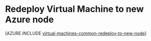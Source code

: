 <properties 
	pageTitle="Redeploy Virtual Machines | Microsoft Azure" 
	description="Describes how to redeploy Virtual Machines to mitigate SSH connection issues." 
	services="virtual-machines-linux" 
	documentationCenter="virtual-machines" 
	authors="dsk-2015" 
	manager="timlt"
	tags="azure-resource-manager,top-support-issue" 
/>
	

<tags 
	ms.service="virtual-machines-linux" 
	ms.devlang="na" 
	ms.topic="article" 
	ms.tgt_pltfrm="vm-linux"
	ms.workload="infrastructure" 
	ms.date="03/02/2016" 
	ms.author="dkshir;manavis" 
/>


# Redeploy Virtual Machine to new Azure node


[AZURE.INCLUDE [virtual-machines-common-redeploy-to-new-node](../../includes/virtual-machines-common-redeploy-to-new-node.md)]
